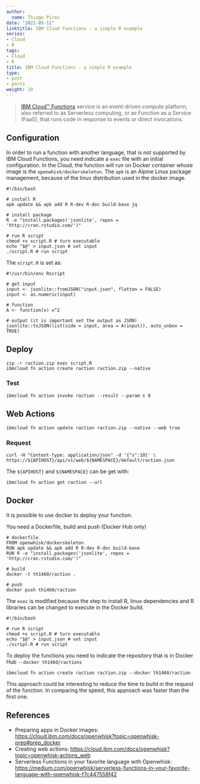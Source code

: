 ```yaml
---
author:
  name: Thiago Pires
date: "2021-05-11"
linktitle: IBM Cloud Functions - a simple R example
series:
- Cloud
- R
tags:
- Cloud
- R
title: IBM Cloud Functions - a simple R example
type:
- post
- posts
weight: 10
---
```


>[IBM Cloud™ Functions](https://cloud.ibm.com/functions/) service is an event-driven compute platform, also referred to as Serverless computing, or as Function as a Service (FaaS), that runs code in response to events or direct invocations.

## Configuration

In order to run a function with another language, that is not supported by IBM Cloud Functions, you need indicate a `exec` file with an initial configuration. In the Cloud, the function will run on Docker container whose image is the `openwhisk/dockerskeleton`. The `apk` is an Alpine Linux package management, because of the linux distribution used in the docker image. 

```
#!/bin/bash

# install R
apk update && apk add R R-dev R-doc build-base jq

# install package
R -e "install.packages('jsonlite', repos = 'http://cran.rstudio.com/')"

# run R script
chmod +x script.R # turn executable
echo "$@" > input.json # set input
./script.R # run script
```

The `script.R` is set as:

```
#!/usr/bin/env Rscript

# get input
input <- jsonlite::fromJSON("input.json", flatten = FALSE)
input <- as.numeric(input)

# function
A <- function(x) x^2

# output (it is important set the output as JSON)
jsonlite::toJSON(list(side = input, area = A(input)), auto_unbox = TRUE)
```

## Deploy

```
zip -r raction.zip exec script.R
ibmcloud fn action create raction raction.zip --native
```

### Test

```
ibmcloud fn action invoke raction --result --param s 8
```

## Web Actions

```
ibmcloud fn action update raction raction.zip --native --web true
```

### Request

```
curl -H "Content-type: application/json" -d '{"s":10}' \
https://${APIHOST}/api/v1/web/${NAMESPACE}/default/raction.json
```

The `${APIHOST}` and `${NAMESPACE}` can be get with:

```
ibmcloud fn action get raction --url
```

## Docker

It is possible to use docker to deploy your function.

You need a Dockerfile, build and push (Docker Hub only)

```
# dockerfile
FROM openwhisk/dockerskeleton
RUN apk update && apk add R R-dev R-doc build-base
RUN R -e "install.packages('jsonlite', repos = 'http://cran.rstudio.com/')"

# build
docker -t th1460/raction .

# push
docker push th1460/raction
```

The `exec` is modified because the step to install R, linux dependencies and R libraries can be changed to execute in the Docker build.

```
#!/bin/bash

# run R script
chmod +x script.R # turn executable
echo "$@" > input.json # set input
./script.R # run script
```

To deploy the functions you need to indicate the repository that is in Docker Hub `--docker th1460/ractions`

```
ibmcloud fn action create raction raction.zip --docker th1460/raction
```

This approach could be interesting to reduce the time to build in the request of the function. In comparing the speed, this approach was faster than the first one.

## References

- Preparing apps in Docker images: https://cloud.ibm.com/docs/openwhisk?topic=openwhisk-prep#prep_docker
- Creating web actions: https://cloud.ibm.com/docs/openwhisk?topic=openwhisk-actions_web
- Serverless Functions in your favorite language with Openwhisk: https://medium.com/openwhisk/serverless-functions-in-your-favorite-language-with-openwhisk-f7c447558f42
